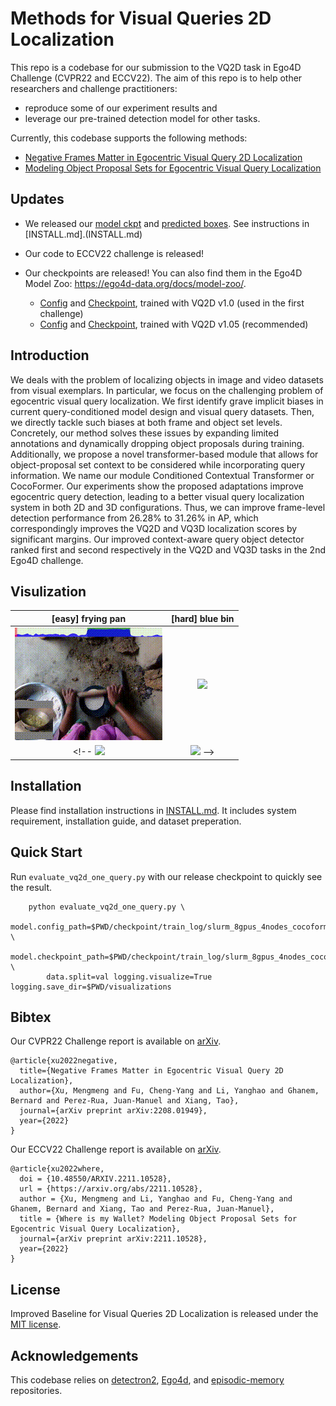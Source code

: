 # Methods for Visual Queries 2D Localization
This repo is a codebase for our submission to the VQ2D task in Ego4D Challenge (CVPR22 and ECCV22). 
The aim of this repo is to help other researchers and challenge practitioners:

- reproduce some of our experiment results and
- leverage our pre-trained detection model for other tasks.

Currently, this codebase supports the following methods:

- [Negative Frames Matter in Egocentric Visual Query 2D Localization](https://arxiv.org/abs/2208.01949)
- [Modeling Object Proposal Sets for Egocentric Visual Query Localization](https://arxiv.org/abs/2211.10528)

## Updates
- We released our [model ckpt](https://drive.google.com/drive/folders/1Q8lAZocw3k7niWX-gQtThevdgAlCplzA?usp=share_link) and [predicted boxes](https://drive.google.com/drive/folders/1x7crW7VD3nolo-HdsiUdVwfIL6xiPSeJ?usp=share_link). See instructions in [INSTALL.md].(INSTALL.md)

- Our code to ECCV22 challenge is released!

- Our checkpoints are released! You can also find them in the Ego4D Model Zoo: https://ego4d-data.org/docs/model-zoo/.
  - [Config](https://dl.fbaipublicfiles.com/ego4d/model_zoo/vq2d/slurm_8gpus_4nodes_baseline/config.yaml) and [Checkpoint](https://dl.fbaipublicfiles.com/ego4d/model_zoo/vq2d/slurm_8gpus_4nodes_baseline/model.pth), trained with VQ2D v1.0 (used in the first challenge)
  - [Config](https://dl.fbaipublicfiles.com/ego4d/model_zoo/vq2d/slurm_8gpus_4nodes_baseline_v1.0.5/config.yaml) and [Checkpoint](https://dl.fbaipublicfiles.com/ego4d/model_zoo/vq2d/slurm_8gpus_4nodes_baseline_v1.0.5/model.pth), trained with VQ2D v1.05 (recommended)

## Introduction
We deals with the problem of localizing objects
in image and video datasets from visual exemplars. In particular, we focus on the challenging problem of egocentric visual query localization. We first identify grave implicit biases in current query-conditioned model design and
visual query datasets. Then, we directly tackle such biases at both frame and object set levels. Concretely, our
method solves these issues by expanding limited annotations and dynamically dropping object proposals during
training. Additionally, we propose a novel transformer-based module that allows for object-proposal set context to
be considered while incorporating query information. We name our module Conditioned Contextual Transformer or
CocoFormer. Our experiments show the proposed adaptations improve egocentric query detection, leading to a better
visual query localization system in both 2D and 3D configurations. Thus, we can improve frame-level detection performance from 26.28% to 31.26% in AP, which correspondingly improves the VQ2D and VQ3D localization scores
by significant margins. Our improved context-aware query object detector ranked first and second respectively in the
VQ2D and VQ3D tasks in the 2nd Ego4D challenge. 

## Visulization

[easy] frying pan             |  [hard] blue bin
:-------------------------:|:-------------------------:
<img src="demo/ours_easy_frying_pan.gif" width="236" height="180"/> | <img src="demo/ours_hard_blue_bin.gif" height="180"/>
<!-- ![](visualizations/fryingpan.gif)  |  ![](visualizations/bluebin.gif) -->

<!-- ### [easy] frying pan
<video src="visualizations/ours_easy_frying_pan.mp4" width=360></video>
<img src="/images/output/video1.gif" width="250" height="250"/>
### [hard] blue bin

<video src="visualizations/ours_hard_blue_bin.mp4" width=360></video> -->


## Installation

Please find installation instructions in [INSTALL.md](INSTALL.md). It includes system requirement, installation guide, and dataset preperation.

## Quick Start
Run `evaluate_vq2d_one_query.py` with our release checkpoint to quickly see the result.

```
    python evaluate_vq2d_one_query.py \
        model.config_path=$PWD/checkpoint/train_log/slurm_8gpus_4nodes_cocoformer/output/config.yaml \
        model.checkpoint_path=$PWD/checkpoint/train_log/slurm_8gpus_4nodes_cocoformer/output/model_0064999.pth \
        data.split=val logging.visualize=True logging.save_dir=$PWD/visualizations
```

## Bibtex

Our CVPR22 Challenge report is available on [arXiv](https://arxiv.org/abs/2208.01949).
```
@article{xu2022negative,
  title={Negative Frames Matter in Egocentric Visual Query 2D Localization},
  author={Xu, Mengmeng and Fu, Cheng-Yang and Li, Yanghao and Ghanem, Bernard and Perez-Rua, Juan-Manuel and Xiang, Tao},
  journal={arXiv preprint arXiv:2208.01949},
  year={2022}
}
```


Our ECCV22 Challenge report is available on [arXiv](https://arxiv.org/abs/2211.10528).

```
@article{xu2022where,
  doi = {10.48550/ARXIV.2211.10528},
  url = {https://arxiv.org/abs/2211.10528},
  author = {Xu, Mengmeng and Li, Yanghao and Fu, Cheng-Yang and Ghanem, Bernard and Xiang, Tao and Perez-Rua, Juan-Manuel},
  title = {Where is my Wallet? Modeling Object Proposal Sets for Egocentric Visual Query Localization},  
  journal={arXiv preprint arXiv:2211.10528},
  year={2022}
}

```

## License

Improved Baseline for Visual Queries 2D Localization is released under the [MIT license](LICENSE).

## Acknowledgements
This codebase relies on [detectron2](https://github.com/facebookresearch/detectron2), [Ego4d](https://github.com/EGO4D), and [episodic-memory](https://github.com/EGO4D/episodic-memory) repositories.
